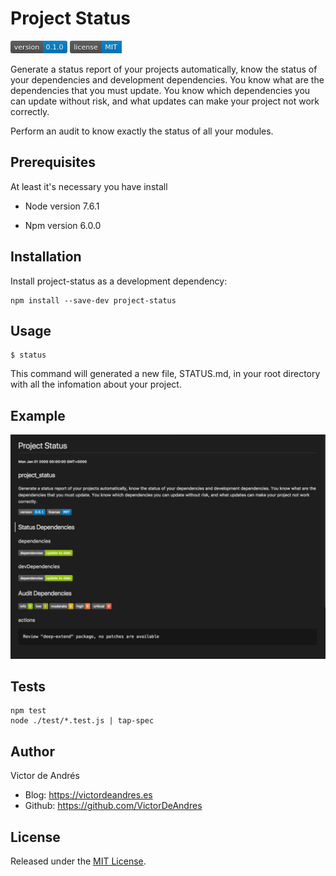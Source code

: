 
# Project Status
<svg xmlns="http://www.w3.org/2000/svg" width="91" height="20"><linearGradient id="b" x2="0" y2="100%"><stop offset="0" stop-color="#bbb" stop-opacity=".1"/><stop offset="1" stop-opacity=".1"/></linearGradient><mask id="a"><rect width="91" height="20" rx="3" fill="#fff"/></mask><g mask="url(#a)"><path fill="#555" d="M0 0h52v20H0z"/><path fill="#007EC6" d="M52 0h39v20H52z"/><path fill="url(#b)" d="M0 0h91v20H0z"/></g><g fill="#fff" text-anchor="middle" font-family="Verdana,DejaVu Sans,Geneva,sans-serif" font-size="11"><text x="26" y="15" fill="#010101" fill-opacity=".3">version</text><text x="26" y="14">version</text><text x="70.5" y="15" fill="#010101" fill-opacity=".3">0.1.0</text><text x="70.5" y="14">0.1.0</text></g></svg> <svg xmlns="http://www.w3.org/2000/svg" width="83" height="20"><linearGradient id="b" x2="0" y2="100%"><stop offset="0" stop-color="#bbb" stop-opacity=".1"/><stop offset="1" stop-opacity=".1"/></linearGradient><mask id="a"><rect width="83" height="20" rx="3" fill="#fff"/></mask><g mask="url(#a)"><path fill="#555" d="M0 0h51v20H0z"/><path fill="#007EC6" d="M51 0h32v20H51z"/><path fill="url(#b)" d="M0 0h83v20H0z"/></g><g fill="#fff" text-anchor="middle" font-family="Verdana,DejaVu Sans,Geneva,sans-serif" font-size="11"><text x="25.5" y="15" fill="#010101" fill-opacity=".3">license</text><text x="25.5" y="14">license</text><text x="66" y="15" fill="#010101" fill-opacity=".3">MIT</text><text x="66" y="14">MIT</text></g></svg> 

Generate a status report of your projects automatically, know the status of your dependencies and development dependencies. You know what are the dependencies that you must update. You know which dependencies you can update without risk, and what updates can make your project not work correctly.

Perform an audit to know exactly the status of all your modules.

## [](https://github.com/VictorDeAndres/projectStauts#prerequisites)Prerequisites

At least it's necessary you have install

 - Node version 7.6.1 

 - Npm version 6.0.0

## [](https://github.com/VictorDeAndres/projectStauts#installation)Installation

Install project-status as a development dependency:

    npm install --save-dev project-status

## [](https://github.com/VictorDeAndres/projectStauts#usage)Usage

    $ status

This command will generated a new file, STATUS.md, in your root directory with all the infomation about your project.

## [](https://github.com/VictorDeAndres/projectStauts#example)Example
![](/assets/example.png)

## [](https://github.com/VictorDeAndres/projectStauts#test)Tests

    npm test
    node ./test/*.test.js | tap-spec

## [](https://github.com/VictorDeAndres/projectStauts#author)Author
Victor de Andrés

 - Blog: https://victordeandres.es
 - Github: https://github.com/VictorDeAndres

## [](https://github.com/VictorDeAndres/projectStauts#license)License

  

Released under the [MIT License](http://www.opensource.org/licenses/mit-license.php).